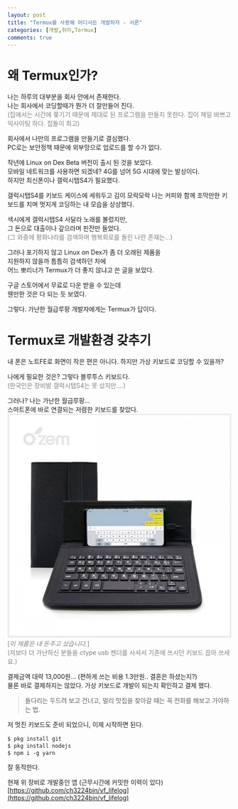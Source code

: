 ```yaml
---
layout: post
title: "Termux를 사용해 어디서든 개발하자 - 서론"
categories: [개발,취미,Termux]
comments: true
---
```

# 왜 Termux인가?
나는 하루의 대부분을 회사 안에서 존재한다.  
나는 회사에서 코딩할때가 뭔가 더 잘만들어 진다.  
<span style="color:gray;">(집에서는 시간에 쫒기기 때문에 제대로 된 프로그램을 만들지 못한다. 집이 제일 바쁘고 익사이팅 하다. 집돌이 최고)</span> 

회사에서 나만의 프로그램을 만들기로 결심했다.  
PC로는 보안정책 때문에 외부망으로 업로드를 할 수가 없다.  

작년에 Linux on Dex Beta 버전이 출시 된 것을 보았다.  
모바일 네트워크를 사용하면 되겠네? 4G를 넘어 5G 시대에 맞는 발상이다.  
하지만 최신폰이나 갤럭시탭S4가 필요했다.  

갤럭시탭S4를 키보드 케이스에 세워두고 김이 모락모락 나는 커피와 함께 조막만한 키보드를 치며 멋지게 코딩하는 내 모습을 상상했다.  

색시에게 갤럭시탭S4 사달라 노래를 불렀지만,  
그 돈으로 대출이나 갚으라며 핀잔만 들었다.  
<span style="color:gray;">(그 와중에 평화나라를 검색하며 행복회로를 돌린 나란 존재는...)</span> 

그러나 포기하지 않고 Linux on Dex가 좀 더 오래된 제품을  
지원하지 않을까 틈틈히 검색하던 차에  
어느 뽀리너가 Termux가 더 좋지 않냐고 쓴 글을 보았다.  

구글 스토어에서 무료로 다운 받을 수 있는데  
웬만한 것은 다 되는 듯 보였다.

그렇다. 가난한 월급루팡 개발자에게는 Termux가 답이다.  

# Termux로 개발환경 갖추기
내 폰은 노트FE로 화면이 작은 편은 아니다. 하지만 가상 키보드로 코딩할 수 있을까?

나에게 필요한 것은? 그렇다 블루투스 키보드다.  
<span style="color:gray;">(한국인은 장비발 갤럭시탭S4는 못 샀지만....)</span> 

그러나? 나는 가난한 월급루팡...  
스마트폰에 바로 연결되는 저렴한 키보드를 찾았다.  
![alt keyboard](/images/posts/2019-08-20/ozem-keyboard.jpg)  
<span style="color:gray;">[*이 제품은 내 돈주고 샀습니다.*]</span>  
<span style="color:gray;">(저보다 더 가난하신 분들을 ctype usb 젠더를 사셔서 기존에 쓰시던 키보드 꼽아 쓰세요.)</span>

결제금액 대략 13,000원... (편하게 쓰는 비용 1.3만원.. 결혼은 하셨는지?)  
물론 바로 결제하지는 않았다. 가상 키보드로 개발이 되는지 확인하고 결제 했다.
> 돌다리는 두드려 보고 건너고, 멀리 맛집을 찾아갈 때는 꼭 전화를 해보고 가야하는 법.  

저 멋진 키보드도 준비 되었으니, 이제 시작하면 된다.  
```
$ pkg install git
$ pkg install nodejs
$ npm i -g yarn
```
잘 동작한다.

현재 위 장비로 개발중인 앱 (근무시간에 커밋한 이력이 있다) 
[https://github.com/ch3224bin/vf_lifelog](https://github.com/ch3224bin/vf_lifelog)

